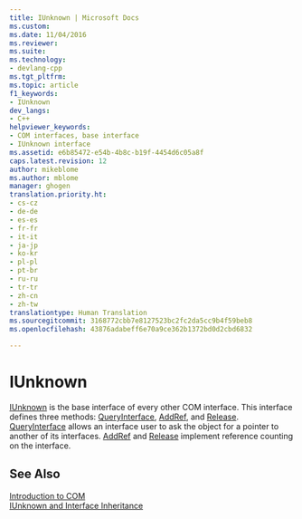 ```yaml
---
title: IUnknown | Microsoft Docs
ms.custom: 
ms.date: 11/04/2016
ms.reviewer: 
ms.suite: 
ms.technology:
- devlang-cpp
ms.tgt_pltfrm: 
ms.topic: article
f1_keywords:
- IUnknown
dev_langs:
- C++
helpviewer_keywords:
- COM interfaces, base interface
- IUnknown interface
ms.assetid: e6b85472-e54b-4b8c-b19f-4454d6c05a8f
caps.latest.revision: 12
author: mikeblome
ms.author: mblome
manager: ghogen
translation.priority.ht:
- cs-cz
- de-de
- es-es
- fr-fr
- it-it
- ja-jp
- ko-kr
- pl-pl
- pt-br
- ru-ru
- tr-tr
- zh-cn
- zh-tw
translationtype: Human Translation
ms.sourcegitcommit: 3168772cbb7e8127523bc2fc2da5cc9b4f59beb8
ms.openlocfilehash: 43876adabeff6e70a9ce362b1372bd0d2cbd6832

---
```

# IUnknown
[IUnknown](http://msdn.microsoft.com/library/windows/desktop/ms680509) is the base interface of every other COM interface.  This interface defines three methods: [QueryInterface](http://msdn.microsoft.com/library/windows/desktop/ms682521), [AddRef](http://msdn.microsoft.com/library/windows/desktop/ms691379), and [Release](http://msdn.microsoft.com/library/windows/desktop/ms682317). [QueryInterface](http://msdn.microsoft.com/library/windows/desktop/ms682521) allows an interface user to ask the object for a pointer to another of its interfaces. [AddRef](http://msdn.microsoft.com/library/windows/desktop/ms691379) and [Release](http://msdn.microsoft.com/library/windows/desktop/ms682317) implement reference counting on the interface.  
  
## See Also  
 [Introduction to COM](../atl/introduction-to-com.md)   
 [IUnknown and Interface Inheritance](http://msdn.microsoft.com/library/windows/desktop/ms692713)




<!--HONumber=Jan17_HO2-->


